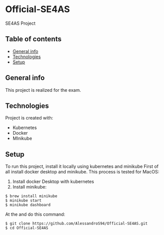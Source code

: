 # Official-SE4AS
SE4AS Project
## Table of contents
* [General info](#general-info)
* [Technologies](#technologies)
* [Setup](#setup)

## General info
This project is realized for the exam.
	
## Technologies
Project is created with:
* Kubernetes
* Docker
* MInikube
	
## Setup
To run this project, install it locally using kubernetes and minikube
First of all install docker desktop and minikube.
This process is tested for MacOS:
1. Install docker Desktop with kubernetes
2. Install minikube:
```
$ brew install minikube
$ minikube start
$ minikube dashboard
```

At the and do this command:
```
$ git clone https://github.com/AlessandroS94/Official-SE4AS.git
$ cd Official-SE4AS

```

